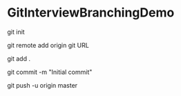 # GitInterviewBranchingDemo

git init

git remote add origin git URL

git add .

git commit -m "Initial commit"

git push -u origin master
